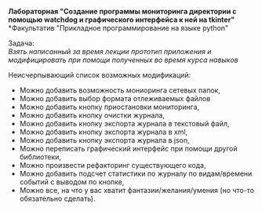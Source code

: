 **Лабораторная "Создание программы мониторинга директории с помощью watchdog и графического интерфейса к ней на tkinter"**  
*Факультатив "Прикладное программирование на языке python" 


Задача:  
*Взять написанный за время лекции прототип приложения и модифицировать при помощи полученных во время курса навыков*    

Неисчерпывающий список возможных модификаций:  
 * Можно добавить возможность мониоринга сетевых папок,
 * Можно добавить выбор формата отлеживаемых файлов
 * Можно добавить кнопку приостановки мониторинга,
 * Можно добавить кнопку очистки журнала,
 * Можно добавить кнопку экспорта журнала в текстовый файл,
 * Можно добавить кнопку экспорта журнала в xml,
 * Можно добавить кнопку экспорта журнала в json,
 * Можно переписать графический интерфейс при помощи другой библиотеки,
 * Можно произвести рефакторинг существующего кода,
 * Можно добавить подсчет статистики по журналу по видам/времени событий с выводом по кнопке,
 * Можно все, на что у вас хватит фантазии/желания/умения (но что-то обязательно сделать).
